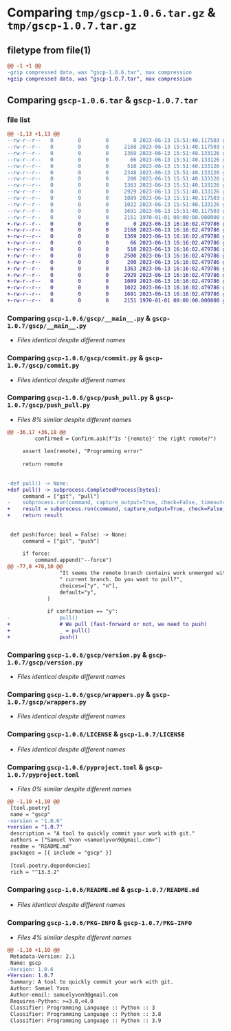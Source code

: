 # Comparing `tmp/gscp-1.0.6.tar.gz` & `tmp/gscp-1.0.7.tar.gz`

## filetype from file(1)

```diff
@@ -1 +1 @@
-gzip compressed data, was "gscp-1.0.6.tar", max compression
+gzip compressed data, was "gscp-1.0.7.tar", max compression
```

## Comparing `gscp-1.0.6.tar` & `gscp-1.0.7.tar`

### file list

```diff
@@ -1,13 +1,13 @@
--rw-r--r--   0        0        0        0 2023-06-13 15:51:40.117503 gscp-1.0.6/gscp/__init__.py
--rw-r--r--   0        0        0     2168 2023-06-13 15:51:40.117503 gscp-1.0.6/gscp/__main__.py
--rw-r--r--   0        0        0     1369 2023-06-13 15:51:40.133126 gscp-1.0.6/gscp/commit.py
--rw-r--r--   0        0        0       66 2023-06-13 15:51:40.133126 gscp-1.0.6/gscp/entry.py
--rw-r--r--   0        0        0      510 2023-06-13 15:51:40.133126 gscp-1.0.6/gscp/git.py
--rw-r--r--   0        0        0     2348 2023-06-13 15:51:40.133126 gscp-1.0.6/gscp/push_pull.py
--rw-r--r--   0        0        0      200 2023-06-13 15:51:40.133126 gscp-1.0.6/gscp/stage.py
--rw-r--r--   0        0        0     1363 2023-06-13 15:51:40.133126 gscp-1.0.6/gscp/version.py
--rw-r--r--   0        0        0     2929 2023-06-13 15:51:40.133126 gscp-1.0.6/gscp/wrappers.py
--rw-r--r--   0        0        0     1089 2023-06-13 15:51:40.117503 gscp-1.0.6/LICENSE
--rw-r--r--   0        0        0     1022 2023-06-13 15:51:40.133126 gscp-1.0.6/pyproject.toml
--rw-r--r--   0        0        0     1691 2023-06-13 15:51:40.117503 gscp-1.0.6/README.md
--rw-r--r--   0        0        0     2151 1970-01-01 00:00:00.000000 gscp-1.0.6/PKG-INFO
+-rw-r--r--   0        0        0        0 2023-06-13 16:16:02.479786 gscp-1.0.7/gscp/__init__.py
+-rw-r--r--   0        0        0     2168 2023-06-13 16:16:02.479786 gscp-1.0.7/gscp/__main__.py
+-rw-r--r--   0        0        0     1369 2023-06-13 16:16:02.479786 gscp-1.0.7/gscp/commit.py
+-rw-r--r--   0        0        0       66 2023-06-13 16:16:02.479786 gscp-1.0.7/gscp/entry.py
+-rw-r--r--   0        0        0      510 2023-06-13 16:16:02.479786 gscp-1.0.7/gscp/git.py
+-rw-r--r--   0        0        0     2500 2023-06-13 16:16:02.479786 gscp-1.0.7/gscp/push_pull.py
+-rw-r--r--   0        0        0      200 2023-06-13 16:16:02.479786 gscp-1.0.7/gscp/stage.py
+-rw-r--r--   0        0        0     1363 2023-06-13 16:16:02.479786 gscp-1.0.7/gscp/version.py
+-rw-r--r--   0        0        0     2929 2023-06-13 16:16:02.479786 gscp-1.0.7/gscp/wrappers.py
+-rw-r--r--   0        0        0     1089 2023-06-13 16:16:02.479786 gscp-1.0.7/LICENSE
+-rw-r--r--   0        0        0     1022 2023-06-13 16:16:02.479786 gscp-1.0.7/pyproject.toml
+-rw-r--r--   0        0        0     1691 2023-06-13 16:16:02.479786 gscp-1.0.7/README.md
+-rw-r--r--   0        0        0     2151 1970-01-01 00:00:00.000000 gscp-1.0.7/PKG-INFO
```

### Comparing `gscp-1.0.6/gscp/__main__.py` & `gscp-1.0.7/gscp/__main__.py`

 * *Files identical despite different names*

### Comparing `gscp-1.0.6/gscp/commit.py` & `gscp-1.0.7/gscp/commit.py`

 * *Files identical despite different names*

### Comparing `gscp-1.0.6/gscp/push_pull.py` & `gscp-1.0.7/gscp/push_pull.py`

 * *Files 8% similar despite different names*

```diff
@@ -36,17 +36,18 @@
         confirmed = Confirm.ask(f"Is '{remote}' the right remote?")
 
     assert len(remote), "Programming error"
 
     return remote
 
 
-def pull() -> None:
+def pull() -> subprocess.CompletedProcess[bytes]:
     command = ["git", "pull"]
-    subprocess.run(command, capture_output=True, check=False, timeout=10)
+    result = subprocess.run(command, capture_output=True, check=False, timeout=10)
+    return result
 
 
 def push(force: bool = False) -> None:
     command = ["git", "push"]
 
     if force:
         command.append("--force")
@@ -77,8 +78,10 @@
                 "It seems the remote branch contains work unmerged with the"
                 " current branch. Do you want to pull?",
                 choices=["y", "n"],
                 default="y",
             )
 
             if confirmation == "y":
-                pull()
+                # We pull (fast-forward or not, we need to push)
+                _ = pull()
+                push()
```

### Comparing `gscp-1.0.6/gscp/version.py` & `gscp-1.0.7/gscp/version.py`

 * *Files identical despite different names*

### Comparing `gscp-1.0.6/gscp/wrappers.py` & `gscp-1.0.7/gscp/wrappers.py`

 * *Files identical despite different names*

### Comparing `gscp-1.0.6/LICENSE` & `gscp-1.0.7/LICENSE`

 * *Files identical despite different names*

### Comparing `gscp-1.0.6/pyproject.toml` & `gscp-1.0.7/pyproject.toml`

 * *Files 0% similar despite different names*

```diff
@@ -1,10 +1,10 @@
 [tool.poetry]
 name = "gscp"
-version = "1.0.6"
+version = "1.0.7"
 description = "A tool to quickly commit your work with git."
 authors = ["Samuel Yvon <samuelyvon9@gmail.com>"]
 readme = "README.md"
 packages = [{ include = "gscp" }]
 
 [tool.poetry.dependencies]
 rich = "^13.3.2"
```

### Comparing `gscp-1.0.6/README.md` & `gscp-1.0.7/README.md`

 * *Files identical despite different names*

### Comparing `gscp-1.0.6/PKG-INFO` & `gscp-1.0.7/PKG-INFO`

 * *Files 4% similar despite different names*

```diff
@@ -1,10 +1,10 @@
 Metadata-Version: 2.1
 Name: gscp
-Version: 1.0.6
+Version: 1.0.7
 Summary: A tool to quickly commit your work with git.
 Author: Samuel Yvon
 Author-email: samuelyvon9@gmail.com
 Requires-Python: >=3.8,<4.0
 Classifier: Programming Language :: Python :: 3
 Classifier: Programming Language :: Python :: 3.8
 Classifier: Programming Language :: Python :: 3.9
```


